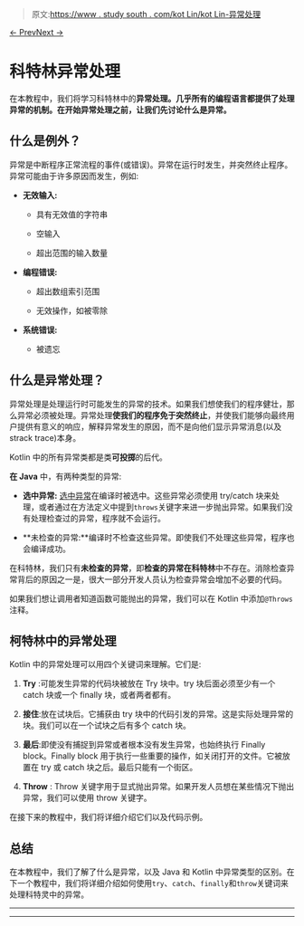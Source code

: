 > 原文:[https://www . study south . com/kot Lin/kot Lin-异常处理](https://www.studytonight.com/kotlin/kotlin-exception-handling)

[← Prev](/kotlin/kotlin-extension-function "Kotlin Extension Function")[Next →](/kotlin/kotlin-try-catch "Kotlin try & catch")

# 科特林异常处理

在本教程中，我们将学习科特林中的**异常处理。几乎所有的编程语言都提供了处理异常的机制。在开始异常处理之前，让我们先讨论什么是异常。**

## **什么是例外？**

异常是中断程序正常流程的事件(或错误)。异常在运行时发生，并突然终止程序。异常可能由于许多原因而发生，例如:

*   **无效输入:**

    *   具有无效值的字符串

    *   空输入

    *   超出范围的输入数量

*   **编程错误:**

    *   超出数组索引范围

    *   无效操作，如被零除

*   **系统错误:**

    *   被遗忘

## **什么是异常处理？**

异常处理是处理运行时可能发生的异常的技术。如果我们想使我们的程序健壮，那么异常必须被处理。异常处理**使我们的程序免于突然终止**，并使我们能够向最终用户提供有意义的响应，解释异常发生的原因，而不是向他们显示异常消息(以及 strack trace)本身。

Kotlin 中的所有异常类都是类**可投掷**的后代。

**在 Java** 中，有两种类型的异常:

*   **选中异常:** [选中异常](https://www.studytonight.com/java/exception-handling.php)在编译时被选中。这些异常必须使用 try/catch 块来处理，或者通过在方法定义中提到`throws`关键字来进一步抛出异常。如果我们没有处理检查过的异常，程序就不会运行。

*   **未检查的异常:**编译时不检查这些异常。即使我们不处理这些异常，程序也会编译成功。

在科特林，我们只有**未检查的异常**，即**检查的异常在科特林**中不存在。消除检查异常背后的原因之一是，很大一部分开发人员认为检查异常会增加不必要的代码。

如果我们想让调用者知道函数可能抛出的异常，我们可以在 Kotlin 中添加`@Throws`注释。

## 柯特林中的异常处理

Kotlin 中的异常处理可以用四个关键词来理解。它们是:

1.  **Try** :可能发生异常的代码块被放在 Try 块中。try 块后面必须至少有一个 catch 块或一个 finally 块，或者两者都有。

2.  **接住**:放在试块后。它捕获由 try 块中的代码引发的异常。这是实际处理异常的块。我们可以在一个试块之后有多个 catch 块。

3.  **最后**:即使没有捕捉到异常或者根本没有发生异常，也始终执行 Finally block。Finally block 用于执行一些重要的操作，如关闭打开的文件。它被放置在 try 或 catch 块之后。最后只能有一个街区。

4.  **Throw** : Throw 关键字用于显式抛出异常。如果开发人员想在某些情况下抛出异常，我们可以使用 throw 关键字。

在接下来的教程中，我们将详细介绍它们以及代码示例。

## **总结**

在本教程中，我们了解了什么是异常，以及 Java 和 Kotlin 中异常类型的区别。在下一个教程中，我们将详细介绍如何使用`try`、`catch`、`finally`和`throw`关键词来处理科特灵中的异常。

* * *

* * *
